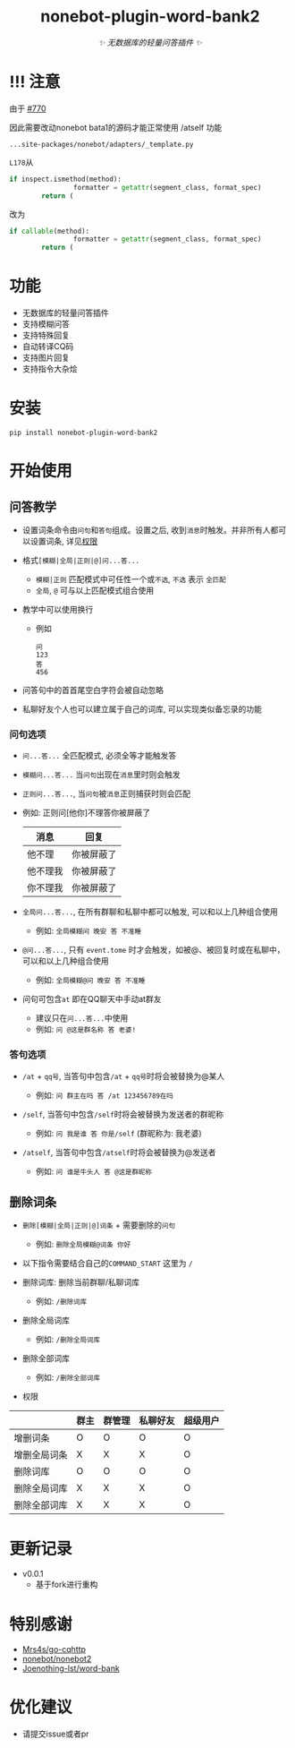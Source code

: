 <div align="center">

# nonebot-plugin-word-bank2

_✨ 无数据库的轻量问答插件 ✨_

</div>

# !!! 注意

由于 [#770](https://github.com/nonebot/nonebot2/issues/770)

因此需要改动nonebot bata1的源码才能正常使用 /atself 功能

`...site-packages/nonebot/adapters/_template.py`

`L178`从

```py
if inspect.ismethod(method):
                formatter = getattr(segment_class, format_spec)
        return (
```
改为

```py
if callable(method):
                formatter = getattr(segment_class, format_spec)
        return (
```

# 功能

- 无数据库的轻量问答插件
- 支持模糊问答
- 支持特殊回复
- 自动转译CQ码
- 支持图片回复
- 支持指令大杂烩

# 安装

```
pip install nonebot-plugin-word-bank2
```


# 开始使用

## 问答教学

- 设置词条命令由`问句`和`答句`组成。设置之后,  收到`消息`时触发。并非所有人都可以设置词条,  详见[权限](#permission)
  
- 格式`[模糊|全局|正则|@]问...答...`
  - `模糊|正则` 匹配模式中可任性一个或`不选`, `不选` 表示 `全匹配`
  - `全局`, `@` 可与以上匹配模式组合使用

- 教学中可以使用换行
  - 例如 
    ```
    问
    123
    答
    456
    ```

- 问答句中的首首尾空白字符会被自动忽略

- 私聊好友个人也可以建立属于自己的词库, 可以实现类似备忘录的功能

### 问句选项

- `问...答...` 全匹配模式, 必须全等才能触发答


- `模糊问...答...` 当`问句`出现在`消息`里时则会触发


- `正则问...答...`,  当`问句`被`消息`正则捕获时则会匹配  
- 
    例如: 正则问[他你]不理答你被屏蔽了

    | 消息     | 回复       |
    | -------- | ---------- |
    | 他不理   | 你被屏蔽了 |
    | 他不理我 | 你被屏蔽了 |
    | 你不理我 | 你被屏蔽了 |


- `全局问...答...`,  在所有群聊和私聊中都可以触发,  可以和以上几种组合使用  
  - 例如: `全局模糊问 晚安 答 不准睡`


- `@问...答...`,  只有 `event.tome` 时才会触发，如被@、被回复时或在私聊中，可以和以上几种组合使用
  - 例如: `全局模糊@问 晚安 答 不准睡`


- 问句可包含`at` 即在QQ聊天中手动at群友
  - 建议只在`问...答...`中使用
  - 例如: `问 @这是群名称 答 老婆!`


###  答句选项

- `/at` + `qq号`, 当答句中包含`/at` + `qq号`时将会被替换为@某人
  - 例如: `问 群主在吗 答 /at 123456789在吗`

- `/self`, 当答句中包含`/self`时将会被替换为发送者的群昵称  
  - 例如: `问 我是谁 答 你是/self` (群昵称为: 我老婆)

- `/atself`, 当答句中包含`/atself`时将会被替换为@发送者
  - 例如: `问 谁是牛头人 答 @这是群昵称`


## 删除词条

- `删除[模糊|全局|正则|@]词条` + 需要删除的`问句`
  - 例如: `删除全局模糊@词条 你好`


- 以下指令需要结合自己的`COMMAND_START` 这里为 `/`

- 删除词库: 删除当前群聊/私聊词库
  - 例如: `/删除词库`

- 删除全局词库
  - 例如: `/删除全局词库`

- 删除全部词库  
  - 例如: `/删除全部词库`

- <span id="permission">权限</span> 

|              | 群主 | 群管理 | 私聊好友 | 超级用户 |
| ------------ | ---- | ------ | -------- | -------- |
| 增删词条     | O    | O      | O        | O        |
| 增删全局词条 | X    | X      | X        | O        |
| 删除词库     | O    | O      | O        | O        |
| 删除全局词库 | X    | X      | X        | O        |
| 删除全部词库 | X    | X      | X        | O        |


# 更新记录

- v0.0.1 
  - 基于fork进行重构


# 特别感谢

- [Mrs4s/go-cqhttp](https://github.com/Mrs4s/go-cqhttp)
- [nonebot/nonebot2](https://github.com/nonebot/nonebot2)
- [Joenothing-lst/word-bank](https://github.com/Joenothing-lst/word-bank)

# 优化建议

- 请提交issue或者pr
